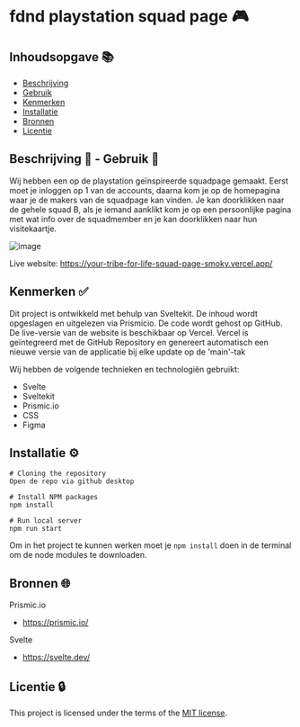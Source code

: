 # fdnd playstation squad page 🎮
## Inhoudsopgave 📚

  * [Beschrijving](#beschrijving)
  * [Gebruik](#gebruik)
  * [Kenmerken](#kenmerken)
  * [Installatie](#installatie)
  * [Bronnen](#bronnen)
  * [Licentie](#licentie)


## Beschrijving 📃 -  Gebruik  👥
<!-- In de Beschrijving staat hoe je project er uit ziet, hoe het werkt en wat je er mee kan. -->
Wij hebben een op de playstation geïnspireerde squadpage gemaakt. Eerst moet je inloggen op 1 van de accounts, daarna kom je op de homepagina waar je de makers van de squadpage kan vinden.
Je kan doorklikken naar de gehele squad B, als je iemand aanklikt kom je op een persoonlijke pagina met wat info over de squadmember en je kan doorklikken naar hun visitekaartje.

<!-- Voeg een mooie poster visual toe 📸 -->
![image](https://github.com/r20222/your-tribe-for-life-squad-page/assets/101579892/7ede9f3d-2499-4188-8039-a52977c3bc9a)


<!-- Voeg een link toe naar Github Pages 🌐-->
Live website: https://your-tribe-for-life-squad-page-smoky.vercel.app/


## Kenmerken ✅
<!-- Bij Kenmerken staat welke technieken zijn gebruikt en hoe. Wat is de HTML structuur? Wat zijn de belangrijkste dingen in CSS? Wat is er met Javascript gedaan en hoe? Misschien heb je een framwork of library gebruikt? -->
Dit project is ontwikkeld met behulp van Sveltekit. De inhoud wordt opgeslagen en uitgelezen via Prismicio. De code wordt gehost op GitHub. De live-versie van de website is beschikbaar op Vercel. Vercel is geïntegreerd met de GitHub Repository en genereert automatisch een nieuwe versie van de applicatie bij elke update op de 'main'-tak

Wij hebben de volgende technieken en technologiën gebruikt:

* Svelte
* Sveltekit
* Prismic.io
* CSS
* Figma

## Installatie ⚙️
```
# Cloning the repository
Open de repo via github desktop

# Install NPM packages
npm install

# Run local server
npm run start
```
Om in het project te kunnen werken moet je `npm install` doen in de terminal om de node modules te downloaden.

## Bronnen 🌐

Prismic.io
* https://prismic.io/

Svelte
* https://svelte.dev/

## Licentie 🔒

This project is licensed under the terms of the [MIT license](./LICENSE).
